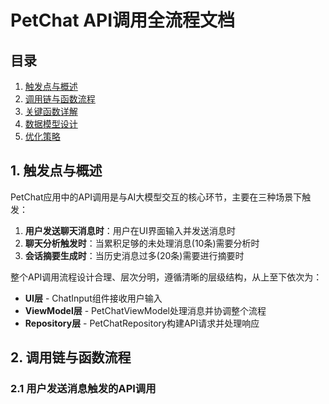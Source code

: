 # PetChat API调用全流程文档

## 目录

1. [触发点与概述](#1-触发点与概述)
2. [调用链与函数流程](#2-调用链与函数流程)
3. [关键函数详解](#3-关键函数详解)
4. [数据模型设计](#4-数据模型设计)
5. [优化策略](#5-优化策略)

## 1. 触发点与概述

PetChat应用中的API调用是与AI大模型交互的核心环节，主要在三种场景下触发：

1. **用户发送聊天消息时**：用户在UI界面输入并发送消息时
2. **聊天分析触发时**：当累积足够的未处理消息(10条)需要分析时
3. **会话摘要生成时**：当历史消息过多(20条)需要进行摘要时

整个API调用流程设计合理、层次分明，遵循清晰的层级结构，从上至下依次为：
- **UI层** - ChatInput组件接收用户输入
- **ViewModel层** - PetChatViewModel处理消息并协调整个流程
- **Repository层** - PetChatRepository构建API请求并处理响应

## 2. 调用链与函数流程

### 2.1 用户发送消息触发的API调用

